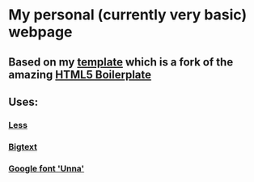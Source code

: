# My personal (currently very basic) webpage

## Based on my [template](https://github.com/jkimbo/jk-template) which is a fork of the amazing [HTML5 Boilerplate](http://html5boilerplate.com)

## Uses:

### [Less](http://lesscss.org)
### [Bigtext](https://github.com/zachleat/BigText)
### [Google font 'Unna'](http://www.google.com/webfonts/specimen/Unna)
